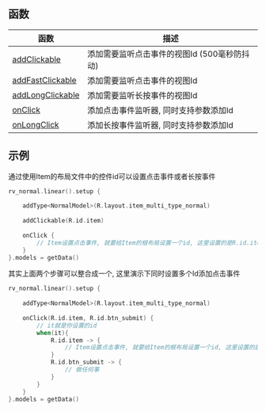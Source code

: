 ## 函数

| 函数 | 描述 |
|-|-|
| [addClickable](api/brv/com.drake.brv/-binding-adapter/add-clickable.md) | 添加需要监听点击事件的视图Id (500毫秒防抖动) |
| [addFastClickable](api/brv/com.drake.brv/-binding-adapter/add-fast-clickable.md) | 添加需要监听点击事件的视图Id |
| [addLongClickable](api/brv/com.drake.brv/-binding-adapter/add-long-clickable.md) | 添加需要监听长按事件的视图Id |
| [onClick](api/brv/com.drake.brv/-binding-adapter/on-click.md) | 添加点击事件监听器, 同时支持参数添加Id |
| [onLongClick](api/brv/com.drake.brv/-binding-adapter/on-long-click.md) | 添加长按事件监听器, 同时支持参数添加Id |


## 示例

通过使用Item的布局文件中的控件id可以设置点击事件或者长按事件

```kotlin
rv_normal.linear().setup {
    
    addType<NormalModel>(R.layout.item_multi_type_normal)
    
    addClickable(R.id.item)
    
    onClick {
        // Item设置点击事件, 就要给Item的根布局设置一个id, 这里设置的是R.id.item
    }
}.models = getData()
```



其实上面两个步骤可以整合成一个, 这里演示下同时设置多个Id添加点击事件

```kotlin
rv_normal.linear().setup {
    
    addType<NormalModel>(R.layout.item_multi_type_normal)
    
    onClick(R.id.item, R.id.btn_submit) {
        // it就是你设置的id
        when(it){ 
            R.id.item -> {
                // Item设置点击事件, 就要给Item的根布局设置一个id, 这里设置的是R.id.item
            } 
            R.id.btn_submit -> {
                // 做任何事
            }
        }
    }
}.models = getData()
```